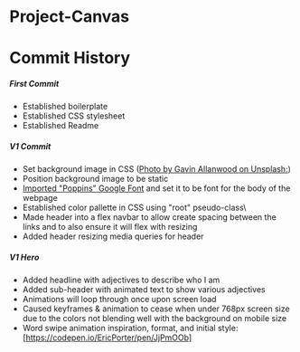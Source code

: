 # Project-Canvas

# **Commit History**
##### First Commit
- Established boilerplate
- Established CSS stylesheet
- Established Readme

##### V1 Commit
- Set background image in CSS ([Photo by Gavin Allanwood on Unsplash:](https://unsplash.com/photos/IDIbUNVmeNY))
- Position background image to be static
- [Imported "Poppins" Google Font](https://fonts.google.com/specimen/Poppins) and set it to be font for the body of the webpage
- Established color pallette in CSS using "root" pseudo-class\
- Made header into a flex navbar to allow create spacing between the links and to also ensure it will flex with resizing
- Added header resizing media queries for header

##### V1 Hero
- Added headline with adjectives to describe who I am
- Added sub-header with animated text to show various adjectives
- Animations will loop through once upon screen load
- Caused keyframes & animation to cease when under 768px screen size due to the colors not blending well with the background on mobile size
- Word swipe animation inspiration, format, and initial style: [https://codepen.io/EricPorter/pen/JjPmOOb]
